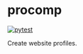 # procomp

[![pytest](https://github.com/brunomariz/procomp/actions/workflows/backend-ci.yaml/badge.svg)](https://github.com/brunomariz/procomp/actions/workflows/backend-ci.yaml)

Create website profiles.
